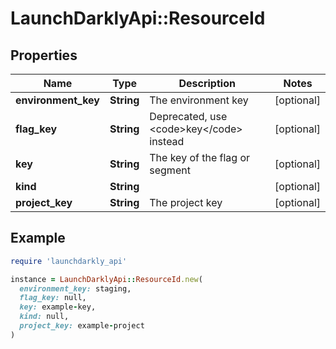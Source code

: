 # LaunchDarklyApi::ResourceId

## Properties

| Name | Type | Description | Notes |
| ---- | ---- | ----------- | ----- |
| **environment_key** | **String** | The environment key | [optional] |
| **flag_key** | **String** | Deprecated, use &lt;code&gt;key&lt;/code&gt; instead | [optional] |
| **key** | **String** | The key of the flag or segment | [optional] |
| **kind** | **String** |  | [optional] |
| **project_key** | **String** | The project key | [optional] |

## Example

```ruby
require 'launchdarkly_api'

instance = LaunchDarklyApi::ResourceId.new(
  environment_key: staging,
  flag_key: null,
  key: example-key,
  kind: null,
  project_key: example-project
)
```

